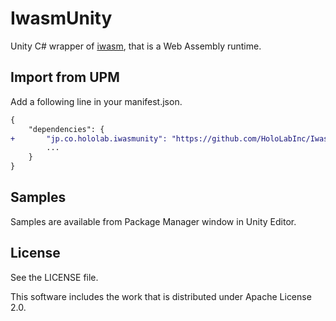# IwasmUnity

Unity C# wrapper of [iwasm](https://github.com/bytecodealliance/wasm-micro-runtime), that is a Web Assembly runtime.

## Import from UPM

Add a following line in your manifest.json.

```diff
{
    "dependencies": {
+       "jp.co.hololab.iwasmunity": "https://github.com/HoloLabInc/IwasmUnity.git?path=Assets/IwasmUnity#v0.2.0",
        ...
    }
}
```

## Samples

Samples are available from Package Manager window in Unity Editor.

## License

See the LICENSE file.

This software includes the work that is distributed under Apache License 2.0.
